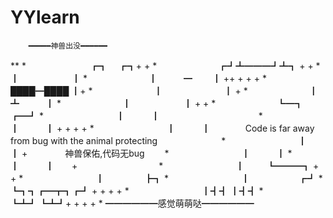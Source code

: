 # YYlearn
		━━━━━神兽出没━━━━━━
**
 *　　　　　　　 ┏┓　 ┏┓+ +
 *　　　　　　　┏┛┻━━━┛┻┓ + +
 *　　　　　　　┃　　　　　　┃
 *　　　　　　　┃　　　━　　 ┃ ++ + + +
 *　　　　　　 ████━████  ┃+
 *　　　　　　　┃　　　　　　　┃ +
 *　　　　　　　┃　　　┻　　　┃
 *　　　　　　　┃　　　　　　┃ + +
 *　　　　　　　┗━┓　　　┏━┛
 *　　　　　　　　 ┃　　　┃　　　　　　　　　　　
 *　　　　　　　　 ┃　　　┃ + + + +
 *　　　　　　　　 ┃　　　┃　　　　Code is far away from bug with the animal protecting　　　　　　　
 *　　　　　　　　 ┃　　　┃ + 　　　　神兽保佑,代码无bug　　
 *　　　　　　　　 ┃　　　┃
 *　　　　　　　　 ┃　　　┃　　+　　　　　　　　　
 *　　　　　　　　 ┃　 　 ┗━━━┓ + +
 *　　　　　　　　 ┃ 　　　　   ┣┓
 *　　　　　　　　 ┃ 　　　　　 ┏┛
 *　　　　　　　　 ┗┓┓┏━┳┓┏┛ + + + +
 *　　　　　　　　  ┃┫┫ ┃┫┫
 *　　　　　　　　  ┗┻┛ ┗┻┛+ + + +
 *
		 ━━━━━━感觉萌萌哒━━━━━━
 